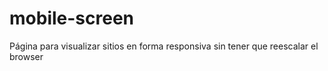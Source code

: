 # mobile-screen
Página para visualizar sitios en forma responsiva sin tener que reescalar el browser
